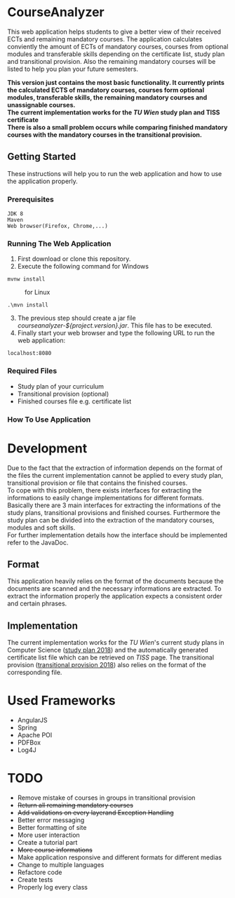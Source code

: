 # CourseAnalyzer

This web application helps students to give a better view of their received ECTs and remaining mandatory courses. The application calculates conviently the amount of ECTs of mandatory courses, courses from optional modules and transferable skills depending on the certificate list, study plan and transitional provision. Also the remaining mandatory courses will be listed to help you plan your future semesters.

**This version just contains the most basic functionality. It currently prints the calculated ECTS of mandatory courses, courses form optional modules, transferable skills, the remaining mandatory courses and unassignable courses.**\
**The current implementation works for the *TU Wien* study plan and TISS certificate**\
**There is also a small problem occurs while comparing finished mandatory courses with the mandatory courses in the transitional provision.**

## Getting Started

These instructions will help you to run the web application and how to use the application properly.

### Prerequisites

```
JDK 8
Maven
Web browser(Firefox, Chrome,...)
```

### Running The Web Application

1) First download or clone this repository. 
2) Execute the following command for Windows
```
mvnw install
```
&nbsp;&nbsp;&nbsp;&nbsp;&nbsp;&nbsp;&nbsp;&nbsp;&nbsp;&nbsp;for Linux
```
.\mvn install
```

3) The previous step should create a jar file *courseanalyzer-${project.version}.jar*. This file has to be executed.
4) Finally start your web browser and type the following URL to run the web application:
```
localhost:8080
```

### Required Files

* Study plan of your curriculum
* Transitional provision (optional)
* Finished courses file e.g. certificate list

### How To Use Application


# Development

Due to the fact that the extraction of information depends on the format of the files the current implementation cannot be applied to every study plan, transitional provision or file that contains the finished courses.\
To cope with this problem, there exists interfaces for extracting the informations to easily change implementations for different formats. Basically there are 3 main interfaces for extracting the informations of the study plans, transitional provisions and finished courses. Furthermore the study plan can be divided into the extraction of the mandatory courses, modules and soft skills.\
For further implementation details how the interface should be implemented refer to the JavaDoc.

## Format

This application heavily relies on the format of the documents because the documents are scanned and the necessary informations are extracted. To extract the information properly the application expects a consistent order and certain phrases.

## Implementation

The current implementation works for the *TU Wien*'s current study plans in Computer Science ([study plan 2018](http://www.informatik.tuwien.ac.at/studium/angebot/studienplaene/informatik-archiv/informatik-studienplan-2018)) and the automatically generated certificate list file which can be retrieved on *TISS* page. The transitional provision ([transitional provision 2018](http://www.informatik.tuwien.ac.at/studium/angebot/studienplaene/informatik-archiv/informatik-uebergang-2018)) also relies on the format of the corresponding file.

# Used Frameworks

* AngularJS
* Spring
* Apache POI
* PDFBox
* Log4J

# TODO

* Remove mistake of courses in groups in transitional provision
* ~~Return all remaining mandatory courses~~
* ~~Add validations on every layerand Exception Handling~~
* Better error messaging
* Better formatting of site
* More user interaction
* Create a tutorial part
* ~~More course informations~~
* Make application responsive and different formats for different medias
* Change to multiple languages
* Refactore code
* Create tests
* Properly log every class